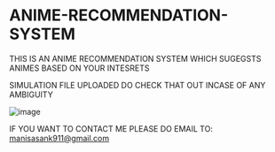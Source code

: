 # ANIME-RECOMMENDATION-SYSTEM
THIS IS AN ANIME RECOMMENDATION SYSTEM WHICH SUGEGSTS ANIMES BASED ON YOUR INTESRETS

SIMULATION FILE UPLOADED DO CHECK THAT OUT INCASE OF ANY AMBIGUITY

![image](https://user-images.githubusercontent.com/84608186/222942289-9b8cb188-d589-4357-b95c-cf2efcf8f68a.png)




IF YOU WANT TO CONTACT ME PLEASE DO EMAIL TO: manisasank911@gmail.com

